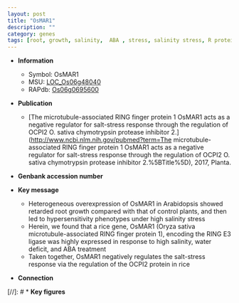 ```yaml
---
layout: post
title: "OsMAR1"
description: ""
category: genes
tags: [root, growth, salinity,  ABA , stress, salinity stress, R protein, ABA, stress response]
---
```


* **Information**  
    + Symbol: OsMAR1  
    + MSU: [LOC_Os06g48040](http://rice.uga.edu/cgi-bin/ORF_infopage.cgi?orf=LOC_Os06g48040)  
    + RAPdb: [Os06g0695600](http://rapdb.dna.affrc.go.jp/viewer/gbrowse_details/irgsp1?name=Os06g0695600)  

* **Publication**  
    + [The microtubule-associated RING finger protein 1 OsMAR1 acts as a negative regulator for salt-stress response through the regulation of OCPI2 O. sativa chymotrypsin protease inhibitor 2.](http://www.ncbi.nlm.nih.gov/pubmed?term=The microtubule-associated RING finger protein 1 OsMAR1 acts as a negative regulator for salt-stress response through the regulation of OCPI2 O. sativa chymotrypsin protease inhibitor 2.%5BTitle%5D), 2017, Planta.

* **Genbank accession number**  

* **Key message**  
    + Heterogeneous overexpression of OsMAR1 in Arabidopsis showed retarded root growth compared with that of control plants, and then led to hypersensitivity phenotypes under high salinity stress
    + Herein, we found that a rice gene, OsMAR1 (Oryza sativa microtubule-associated RING finger protein 1), encoding the RING E3 ligase was highly expressed in response to high salinity, water deficit, and ABA treatment
    + Taken together, OsMAR1 negatively regulates the salt-stress response via the regulation of the OCPI2 protein in rice

* **Connection**  

[//]: # * **Key figures**  


